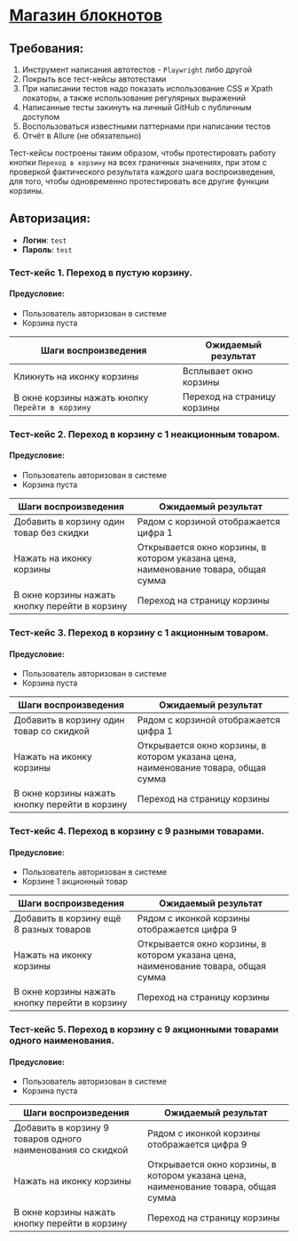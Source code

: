 # [Магазин блокнотов](https://enotes.pointschool.ru/login)

## Требования:
1. Инструмент написания автотестов - `Playwright` либо другой
2. Покрыть все тест-кейсы автотестами
3. При написании тестов надо показать использование CSS и Xpath локаторы, а также использование регулярных выражений 
4. Написанные тесты закинуть на личный GitHub с публичным доступом
5. Воспользоваться известными паттернами при написании тестов
6. Отчёт в Allure (не обязательно)

Тест-кейсы  построены таким образом, чтобы протестировать работу кнопки `Переход в корзину` на всех граничных значениях, при этом с проверкой фактического результата каждого шага воспроизведения, для того, чтобы одновременно протестировать все другие функции корзины.
## Авторизация:
- **Логин**: `test`
- **Пароль**: `test`

### Тест-кейс 1. Переход в пустую корзину.
#### Предусловие:
- Пользователь авторизован в системе
- Корзина пуста

| **Шаги воспроизведения** | **Ожидаемый результат** |
|----|----|
| Кликнуть на иконку корзины | Всплывает окно корзины |
| В окне корзины нажать кнопку `Перейти в корзину` | Переход на страницу корзины |
### Тест-кейс 2. Переход в корзину с 1 неакционным товаром.
#### Предусловие: 
- Пользователь авторизован в системе
- Корзина пуста

| **Шаги воспроизведения** | **Ожидаемый результат** |
|----|----|
| Добавить в корзину один товар без скидки| Рядом с корзиной отображается цифра 1 |
| Нажать на иконку корзины | Открывается окно корзины, в котором указана цена, наименование товара, общая сумма |
| В окне корзины нажать кнопку перейти в корзину| Переход на страницу корзины|
### Тест-кейс 3. Переход в корзину с 1 акционным товаром.
#### Предусловие: 
- Пользователь авторизован в системе
- Корзина пуста

| **Шаги воспроизведения** | **Ожидаемый результат** |
|----|----|
| Добавить в корзину один товар со скидкой | Рядом с корзиной отображается цифра 1 |
| Нажать на иконку корзины | Открывается окно корзины, в котором указана цена, наименование товара, общая сумма |
| В окне корзины нажать кнопку перейти в корзину| Переход на страницу корзины|
### Тест-кейс 4. Переход в корзину с 9 разными товарами. 
#### Предусловие: 
- Пользователь авторизован в системе
- Корзине 1 акционный товар

| **Шаги воспроизведения** | **Ожидаемый результат** |
|----|----|
| Добавить в корзину ещё 8 разных товаров | Рядом с иконкой корзины отображается цифра 9 |
| Нажать на иконку корзины | Открывается окно корзины, в котором указана цена, наименование товара, общая сумма |
| В окне корзины нажать кнопку перейти в корзину | Переход на страницу корзины|
### Тест-кейс 5. Переход в корзину с 9 акционными товарами одного наименования.
#### Предусловие: 
- Пользователь авторизован в системе
- Корзина пуста

| **Шаги воспроизведения** | **Ожидаемый результат** |
|----|----|
| Добавить в корзину 9 товаров одного наименования со скидкой | Рядом с иконкой корзины отображается цифра 9 |
| Нажать на иконку корзины | Открывается окно корзины, в котором указана цена, наименование товара, общая сумма |
| В окне корзины нажать кнопку перейти в корзину | Переход на страницу корзины|